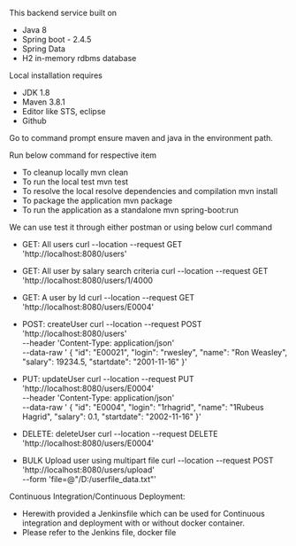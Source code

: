 
This backend service built on 
- Java 8
- Spring boot - 2.4.5
- Spring Data
- H2 in-memory rdbms database

Local installation requires
- JDK 1.8
- Maven 3.8.1
- Editor like STS, eclipse
- Github

Go to command prompt ensure maven and java in the environment path.

Run below command for respective item
- To cleanup locally
   mvn clean 
- To run the local test
   mvn test 
- To resolve the local resolve dependencies and compilation
   mvn install
- To package the application
   mvn package
- To run the application as a standalone
   mvn spring-boot:run
  
 We can use test it through either postman or using below curl command
 - GET: All users
       curl --location --request GET 'http://localhost:8080/users'

 - GET: All user by salary search criteria 
       curl --location --request GET 'http://localhost:8080/users/1/4000
 
 - GET: A user by Id
       curl --location --request GET 'http://localhost:8080/users/E0004'
       
 - POST: createUser
       curl --location --request POST 'http://localhost:8080/users' \
			--header 'Content-Type: application/json' \
			--data-raw '        {
			            "id": "E00021",
			            "login": "rwesley",
			            "name": "Ron Weasley",
			            "salary": 19234.5,
			            "startdate": "2001-11-16"
			        }'

 - PUT: updateUser
       curl --location --request PUT 'http://localhost:8080/users/E0004' \
			--header 'Content-Type: application/json' \
			--data-raw '    {
			        "id": "E0004",
			        "login": "1rhagrid",
			        "name": "1Rubeus Hagrid",
			        "salary": 0.1,
			        "startdate": "2002-11-16"
			    }'

 - DELETE: deleteUser
      curl --location --request DELETE 'http://localhost:8080/users/E0004'
      
 - BULK Upload user using multipart file
       curl --location --request POST 'http://localhost:8080/users/upload' \
            --form 'file=@"/D:/userfile_data.txt"'

 
 Continuous Integration/Continuous Deployment:
  - Herewith provided a Jenkinsfile which can be used for Continuous integration and deployment with or without docker container.
  - Please refer to the Jenkins file, docker file
 